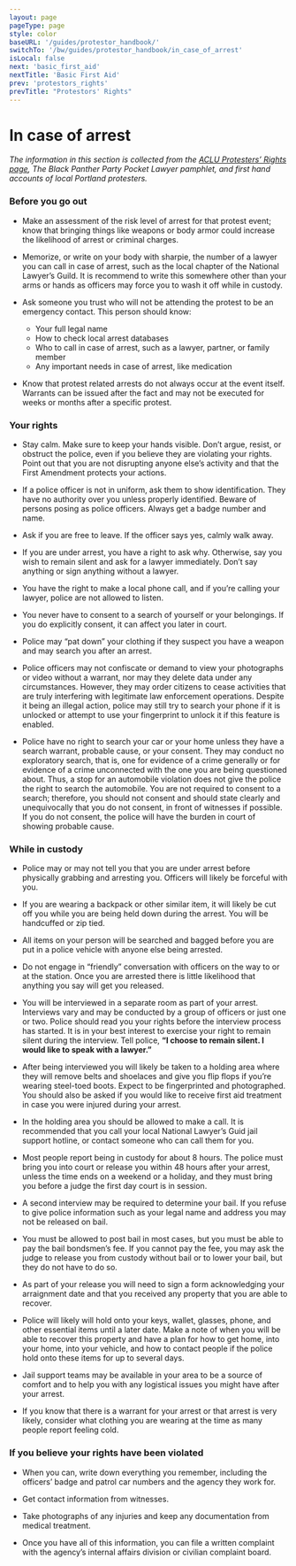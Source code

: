 ```yaml
---
layout: page
pageType: page
style: color
baseURL: '/guides/protestor_handbook/'
switchTo: '/bw/guides/protestor_handbook/in_case_of_arrest'
isLocal: false
next: 'basic_first_aid'
nextTitle: 'Basic First Aid'
prev: 'protestors_rights'
prevTitle: "Protestors' Rights"
---
```


# In case of arrest

_The information in this section is collected from the [ACLU Protesters’ Rights page](https://www.aclu.org/know-your-rights/protesters-rights/), The Black Panther Party Pocket Lawyer pamphlet, and first hand accounts of local Portland protesters._


### Before you go out

- Make an assessment of the risk level of arrest for that protest event; know that bringing things like weapons or body armor could increase the likelihood of arrest or criminal charges.

- Memorize, or write on your body with sharpie, the number of a lawyer you can call in case of arrest, such as the local chapter of the National Lawyer’s Guild. It is recommend to write this somewhere other than your arms or hands as officers may force you to wash it off while in custody.

- Ask someone you trust who will not be attending the protest to be an emergency contact. This person should know:
    - Your full legal name
    - How to check local arrest databases
    - Who to call in case of arrest, such as a lawyer, partner, or family member
    - Any important needs in case of arrest, like medication

- Know that protest related arrests do not always occur at the event itself. Warrants can be issued after the fact and may not be executed for weeks or months after a specific protest.

### Your rights

- Stay calm. Make sure to keep your hands visible. Don’t argue, resist, or obstruct the police, even if you believe they are violating your rights. Point out that you are not disrupting anyone else’s activity and that the First Amendment protects your actions.

- If a police officer is not in uniform, ask them to show identification. They have no authority over you unless properly identified. Beware of persons posing as police officers. Always get a badge number and name.

- Ask if you are free to leave. If the officer says yes, calmly walk away.

- If you are under arrest, you have a right to ask why. Otherwise, say you wish to remain silent and ask for a lawyer immediately. Don’t say anything or sign anything without a lawyer.

- You have the right to make a local phone call, and if you’re calling your lawyer, police are not allowed to listen.

- You never have to consent to a search of yourself or your belongings. If you do explicitly consent, it can affect you later in court.

- Police may “pat down” your clothing if they suspect you have a weapon and may search you after an arrest.

- Police officers may not confiscate or demand to view your photographs or video without a warrant, nor may they delete data under any circumstances. However, they may order citizens to cease activities that are truly interfering with legitimate law enforcement operations. Despite it being an illegal action, police may still try to search your phone if it is unlocked or attempt to use your fingerprint to unlock it if this feature is enabled.

- Police have no right to search your car or your home unless they have a search warrant, probable cause, or your consent. They may conduct no exploratory search, that is, one for evidence of a crime generally or for evidence of a crime unconnected with the one you are being questioned about. Thus, a stop for an automobile violation does not give the police the right to search the automobile. You are not required to consent to a search; therefore, you should not consent and should state clearly and unequivocally that you do not consent, in front of witnesses if possible. If you do not consent, the police will have the burden in court of showing probable cause.

		
### While in custody

- Police may or may not tell you that you are under arrest before physically grabbing and arresting you. Officers will likely be forceful with you.

- If you are wearing a backpack or other similar item, it will likely be cut off you while you are being held down during the arrest. You will be handcuffed or zip tied.

- All items on your person will be searched and bagged before you are put in a police vehicle with anyone else being arrested.

- Do not engage in “friendly” conversation with officers on the way to or at the station. Once you are arrested there is little likelihood that anything you say will get you released.

- You will be interviewed in a separate room as part of your arrest. Interviews vary and may be conducted by a group of officers or just one or two. Police should read you your rights before the interview process has started. It is in your best interest to exercise your right to remain silent during the interview. Tell police, **“I choose to remain silent. I would like to speak with a lawyer.”**

- After being interviewed you will likely be taken to a holding area where they will remove belts and shoelaces and give you flip flops if you’re wearing steel-toed boots. Expect to be fingerprinted and photographed. You should also be asked if you would like to receive first aid treatment in case you were injured during your arrest.

- In the holding area you should be allowed to make a call. It is recommended that you call your local National Lawyer’s Guid jail support hotline, or contact someone who can call them for you.

- Most people report being in custody for about 8 hours. The police must bring you into court or release you within 48 hours after your arrest, unless the time ends on a weekend or a holiday, and they must bring you before a judge the first day court is in session.

- A second interview may be required to determine your bail. If you refuse to give police information such as your legal name and address you may not be released on bail.

- You must be allowed to post bail in most cases, but you must be able to pay the bail bondsmen’s fee. If you cannot pay the fee, you may ask the judge to release you from custody without bail or to lower your bail, but they do not have to do so.

- As part of your release you will need to sign a form acknowledging your arraignment date and that you received any property that you are able to recover.

- Police will likely will hold onto your keys, wallet, glasses, phone, and other essential items until a later date. Make a note of when you will be able to recover this property and have a plan for how to get home, into your home, into your vehicle, and how to contact people if the police hold onto these items for up to several days.

- Jail support teams may be available in your area to be a source of comfort and to help you with any logistical issues you might have after your arrest.

- If you know that there is a warrant for your arrest or that arrest is very likely, consider what clothing you are wearing at the time as many people report feeling cold.

### If you believe your rights have been violated

- When you can, write down everything you remember, including the officers’ badge and patrol car numbers and the agency they work for.

- Get contact information from witnesses.

- Take photographs of any injuries and keep any documentation from medical treatment.

- Once you have all of this information, you can file a written complaint with the agency’s internal affairs division or civilian complaint board.